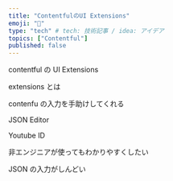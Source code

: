 ```yaml
---
title: "ContentfulのUI Extensions"
emoji: "💭"
type: "tech" # tech: 技術記事 / idea: アイデア
topics: ["Contentful"]
published: false
---
```


contentful の UI Extensions

extensions とは

contenfu の入力を手助けしてくれる

JSON Editor

Youtube ID

非エンジニアが使ってもわかりやすくしたい

JSON の入力がしんどい

